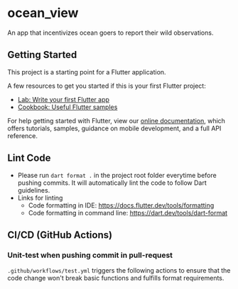 # ocean_view

An app that incentivizes ocean goers to report their wild observations.

## Getting Started

This project is a starting point for a Flutter application.

A few resources to get you started if this is your first Flutter project:

- [Lab: Write your first Flutter app](https://flutter.dev/docs/get-started/codelab)
- [Cookbook: Useful Flutter samples](https://flutter.dev/docs/cookbook)

For help getting started with Flutter, view our
[online documentation](https://flutter.dev/docs), which offers tutorials,
samples, guidance on mobile development, and a full API reference.

## Lint Code
- Please run `dart format .` in the project root folder everytime before pushing commits. 
It will automatically lint the code to follow Dart guidelines. 
- Links for linting
  - Code formatting in IDE: https://docs.flutter.dev/tools/formatting
  - Code formatting in command line: https://dart.dev/tools/dart-format
    
## CI/CD (GitHub Actions)
### Unit-test when pushing commit in pull-request
`.github/workflows/test.yml` triggers the following actions to ensure that the code change won't 
break basic functions and fulfills format requirements. 

